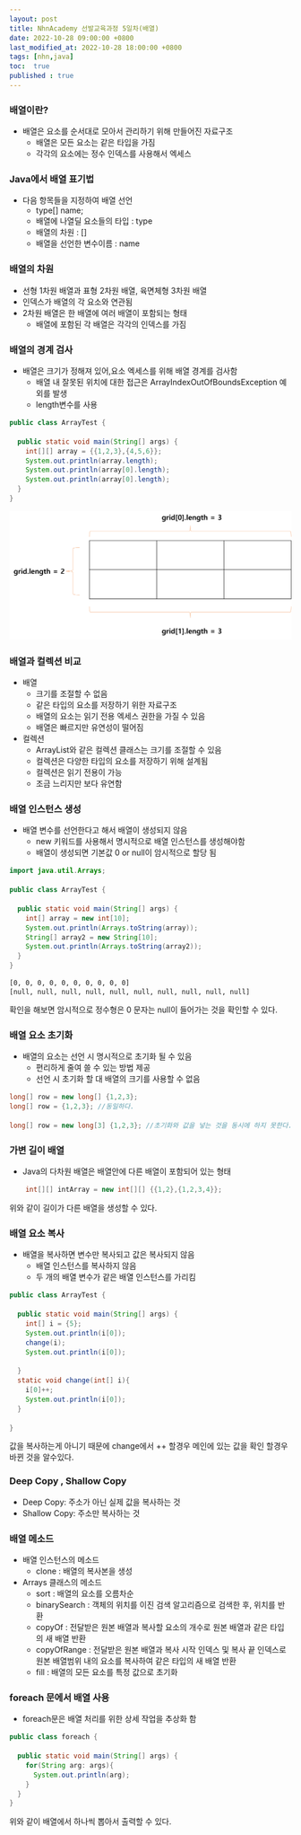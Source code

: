 ```yaml
---
layout: post
title: NhnAcademy 선발교육과정 5일차(배열)
date: 2022-10-28 09:00:00 +0800
last_modified_at: 2022-10-28 18:00:00 +0800
tags: [nhn,java]
toc:  true
published : true
---
```


### 배열이란?
- 배열은 요소를 순서대로 모아서 관리하기 위해 만들어진 자료구조
  - 배열은 모든 요소는 같은 타입을 가짐
  - 각각의 요소에는 정수 인덱스를 사용해서 엑세스

### Java에서 배열 표기법
- 다음 항목들을 지정하여 배열 선언
  - type[] name;
  - 배열에 나열딜 요소들의 타입 : type
  - 배열의 차원 : []
  - 배열을 선언한 변수이름 : name

### 배열의 차원
- 선형 1차원 배열과 표형 2차원 배열, 육면체형 3차원 배열
- 인덱스가 배열의 각 요소와 연관됨
- 2차원 배열은 한 배열에 여러 배열이 포함되는 형태
  - 배열에 포함된 각 배열은 각각의 인덱스를 가짐

### 배열의 경계 검사
- 배열은 크기가 정해져 있어,요소 엑세스를 위해 배열 경계를 검사함
  - 배열 내 잘못된 위치에 대한 접근은 ArrayIndexOutOfBoundsException 예외를 발생
  - length변수를 사용

```java
public class ArrayTest {

  public static void main(String[] args) {
    int[][] array = {{1,2,3},{4,5,6}};
    System.out.println(array.length);
    System.out.println(array[0].length);
    System.out.println(array[0].length);
  }
}
```

<img src="/images/NhnAcademy05/1.png">

### 배열과 컬렉션 비교
- 배열
  - 크기를 조절할 수 없음
  - 같은 타입의 요소를 저장하기 위한 자료구조
  - 배열의 요소는 읽기 전용 엑세스 권한을 가질 수 있음
  - 배열은 빠르지만 유연성이 떨어짐
- 컬렉션
  - ArrayList와 같은 컬렉션 클래스는 크기를 조절할 수 있음
  - 컬렉션은 다양한 타입의 요소를 저장하기 위해 설계됨
  - 컬렉션은 읽기 전용이 가능
  - 조금 느리지만 보다 유연함

### 배열 인스턴스 생성
- 배열 변수를 선언한다고 해서 배열이 생성되지 않음
  - new 키워드를 사용해서 명시적으로 배열 인스턴스를 생성해야함
  - 배열이 생성되면 기본값 0 or null이 암시적으로 할당 됨

```java
import java.util.Arrays;

public class ArrayTest {

  public static void main(String[] args) {
    int[] array = new int[10];
    System.out.println(Arrays.toString(array));
    String[] array2 = new String[10];
    System.out.println(Arrays.toString(array2));
  }
}
```

```
[0, 0, 0, 0, 0, 0, 0, 0, 0, 0]
[null, null, null, null, null, null, null, null, null, null]
```

확인을 해보면 암시적으로 정수형은 0 문자는 null이 들어가는 것을 확인할 수 있다.

### 배열 요소 초기화
- 배열의 요소는 선언 시 명시적으로 초기화 될 수 있음
  - 편리하게 줄여 쓸 수 있는 방법 제공
  - 선언 시 초기화 할 대 배열의 크기를 사용할 수 없음

```java
long[] row = new long[] {1,2,3};
long[] row = {1,2,3}; //동일하다.

long[] row = new long[3] {1,2,3}; //초기화와 값을 넣는 것을 동시에 하지 못한다.
```

### 가변 길이 배열
- Java의 다차원 배열은 배열안에 다른 배열이 포함되어 있는 형태

```java
    int[][] intArray = new int[][] {{1,2},{1,2,3,4}};
```

위와 같이 길이가 다른 배열을 생성할 수 있다.

### 배열 요소 복사
- 배열을 복사하면 변수만 복사되고 값은 복사되지 않음
  - 배열 인스턴스를 복사하지 않음
  - 두 개의 배열 변수가 같은 배열 인스턴스를 가리킴

```java
public class ArrayTest {

  public static void main(String[] args) {
    int[] i = {5};
    System.out.println(i[0]);
    change(i);
    System.out.println(i[0]);

  }
  static void change(int[] i){
    i[0]++;
    System.out.println(i[0]);
  }

}
```

값을 복사하는게 아니기 때문에 change에서 ++ 할경우 메인에 있는 값을 확인 할경우 바뀐 것을 알수있다.

### Deep Copy , Shallow Copy
- Deep Copy: 주소가 아닌 실제 값을 복사하는 것
- Shallow Copy: 주소만 복사하는 것

### 배열 메소드
- 배열 인스턴스의 메소드
  - clone : 배열의 복사본을 생성
- Arrays 클래스의 메소드
  - sort : 배열의 요소를 오름차순
  - binarySearch : 객체의 위치를 이진 검색 알고리즘으로 검색한 후, 위치를 반환
  - copyOf : 전달받은 원본 배열과 복사할 요소의 개수로 원본 배열과 같은 타입의 새 배열 반환
  - copyOfRange : 전달받은 원본 배열과 복사 시작 인덱스 및 복사 끝 인덱스로 원본 배열범위 내의 요소를 복사하여 같은 타입의 새 배열 반환
  - fill : 배열의 모든 요소를 특정 값으로 초기화

### foreach 문에서 배열 사용
- foreach문은 배열 처리를 위한 상세 작업을 추상화 함

```java
public class foreach {

  public static void main(String[] args) {
    for(String arg: args){
      System.out.println(arg);
    }
  }
}
```

위와 같이 배열에서 하나씩 뽑아서 출력할 수 있다.
